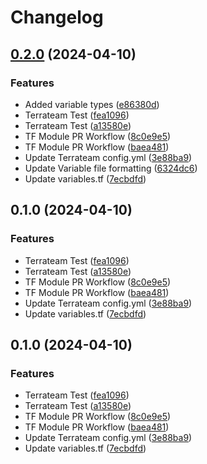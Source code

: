 # Changelog

## [0.2.0](https://github.com/DakilangNewbCoder/terraform-oci-vcn-demo/compare/v0.1.0...v0.2.0) (2024-04-10)


### Features

* Added variable types ([e86380d](https://github.com/DakilangNewbCoder/terraform-oci-vcn-demo/commit/e86380d5cf5c2ae32c598ec1a987e228583826da))
* Terrateam Test ([fea1096](https://github.com/DakilangNewbCoder/terraform-oci-vcn-demo/commit/fea109634a2024a22642695351ee2094afc7e36e))
* Terrateam Test ([a13580e](https://github.com/DakilangNewbCoder/terraform-oci-vcn-demo/commit/a13580eb4eadb7771dbe7ce216e15ac2dc9fbe1f))
* TF Module PR Workflow ([8c0e9e5](https://github.com/DakilangNewbCoder/terraform-oci-vcn-demo/commit/8c0e9e59594996fca26ed7d1ba48a90d91446f2c))
* TF Module PR Workflow ([baea481](https://github.com/DakilangNewbCoder/terraform-oci-vcn-demo/commit/baea4818f3728f1ea0f3b7051c9fac50a15d6d4e))
* Update Terrateam config.yml ([3e88ba9](https://github.com/DakilangNewbCoder/terraform-oci-vcn-demo/commit/3e88ba9621660fd26ce90bf07082340afedb413d))
* Update Variable file formatting ([6324dc6](https://github.com/DakilangNewbCoder/terraform-oci-vcn-demo/commit/6324dc68eed99e259446d60d19854bbf881d16d1))
* Update variables.tf ([7ecbdfd](https://github.com/DakilangNewbCoder/terraform-oci-vcn-demo/commit/7ecbdfd0767f965773fc5853efdad220ef932788))

## 0.1.0 (2024-04-10)


### Features

* Terrateam Test ([fea1096](https://github.com/DakilangNewbCoder/terraform-oci-vcn-demo/commit/fea109634a2024a22642695351ee2094afc7e36e))
* Terrateam Test ([a13580e](https://github.com/DakilangNewbCoder/terraform-oci-vcn-demo/commit/a13580eb4eadb7771dbe7ce216e15ac2dc9fbe1f))
* TF Module PR Workflow ([8c0e9e5](https://github.com/DakilangNewbCoder/terraform-oci-vcn-demo/commit/8c0e9e59594996fca26ed7d1ba48a90d91446f2c))
* TF Module PR Workflow ([baea481](https://github.com/DakilangNewbCoder/terraform-oci-vcn-demo/commit/baea4818f3728f1ea0f3b7051c9fac50a15d6d4e))
* Update Terrateam config.yml ([3e88ba9](https://github.com/DakilangNewbCoder/terraform-oci-vcn-demo/commit/3e88ba9621660fd26ce90bf07082340afedb413d))
* Update variables.tf ([7ecbdfd](https://github.com/DakilangNewbCoder/terraform-oci-vcn-demo/commit/7ecbdfd0767f965773fc5853efdad220ef932788))

## 0.1.0 (2024-04-10)


### Features

* Terrateam Test ([fea1096](https://github.com/DakilangNewbCoder/terraform-oci-vcn-demo/commit/fea109634a2024a22642695351ee2094afc7e36e))
* Terrateam Test ([a13580e](https://github.com/DakilangNewbCoder/terraform-oci-vcn-demo/commit/a13580eb4eadb7771dbe7ce216e15ac2dc9fbe1f))
* TF Module PR Workflow ([8c0e9e5](https://github.com/DakilangNewbCoder/terraform-oci-vcn-demo/commit/8c0e9e59594996fca26ed7d1ba48a90d91446f2c))
* TF Module PR Workflow ([baea481](https://github.com/DakilangNewbCoder/terraform-oci-vcn-demo/commit/baea4818f3728f1ea0f3b7051c9fac50a15d6d4e))
* Update Terrateam config.yml ([3e88ba9](https://github.com/DakilangNewbCoder/terraform-oci-vcn-demo/commit/3e88ba9621660fd26ce90bf07082340afedb413d))
* Update variables.tf ([7ecbdfd](https://github.com/DakilangNewbCoder/terraform-oci-vcn-demo/commit/7ecbdfd0767f965773fc5853efdad220ef932788))

